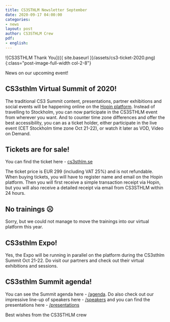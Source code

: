 ```yaml
---
title: CS3STHLM Newsletter September
date: 2020-09-17 04:00:00
categories:
- news
layout: post
author: CS3STHLM Crew
pdf:
- english:
---
```


![CS3STHLM Thank You]({{ site.baseurl }}/assets/cs3-ticket-2020.png){:class="post-image-full-width col-2-8"}

News on our upcoming event!

## CS3sthlm Virtual Summit of 2020!
The traditional CS3 Summit content, presentations, partner exhibitions and social events will be happening online on the [Hopin platform](https://hopin.to/events/cs3sthlm-2020). Instead of travelling to Stockholm, you can now participate in the CS3STHLM event from wherever you want. And to counter time zone differences and offer the best accessibility, you can as a ticket holder, either participate in the live event (CET Stockholm time zone Oct 21-22), or watch it later as VOD, Video on Demand.

## Tickets are for sale!
You can find the ticket here - [cs3sthlm.se](https://www.cs3sthlm.se/)

The ticket price is EUR 299 (including VAT 25%) and is not refundable. When buying tickets, you will have to register name and email on the Hopin platform. Then you will first receive a simple transaction receipt via Hopin, but you will also receive a detailed receipt via email from CS3STHLM within 24 hours.

## No trainings ☹
Sorry, but we could not manage to move the trainings into our virtual platform this year. 
 
## CS3sthlm Expo!
Yes, the Expo will be running in parallel on the platform during the CS3sthlm Summit Oct 21-22. Do visit our partners and check out their virtual exhibitions and sessions.

## CS3sthlm Summit agenda!
You can see the Summit agenda here - [/agenda](https://www.cs3sthlm.se/agenda/). Do also check out our impressive line-up of speakers here - [/speakers](https://www.cs3sthlm.se/program/speakers/)
and you can find the presentations here - [/presentations](https://www.cs3sthlm.se/program/presentations/)

Best wishes from the CS3STHLM crew 